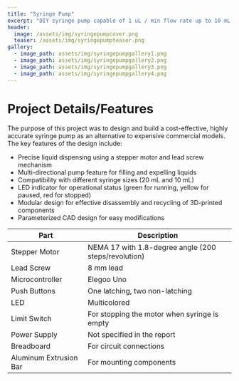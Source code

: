 ```yaml
---
title: "Syringe Pump"
excerpt: "DIY syringe pump capable of 1 uL / min flow rate up to 10 mL / min"
header:
  image: /assets/img/syringepumpcover.png
  teaser: /assets/img/syringepumpteaser.png
gallery:
  - image_path: assets/img/syringepumpgallery1.png
  - image_path: assets/img/syringepumpgallery2.png
  - image_path: assets/img/syringepumpgallery3.png
  - image_path: assets/img/syringepumpgallery4.png
---
```

# Project Details/Features 

The purpose of this project was to design and build a cost-effective, highly accurate syringe pump as an alternative to expensive commercial models. The key features of the design include:
* Precise liquid dispensing using a stepper motor and lead screw mechanism
* Multi-directional pump feature for filling and expelling liquids
* Compatibility with different syringe sizes (20 mL and 10 mL)
* LED indicator for operational status (green for running, yellow for paused, red for stopped)
* Modular design for effective disassembly and recycling of 3D-printed components
* Parameterized CAD design for easy modifications

| Part | Description |
|------|-------------|
| Stepper Motor | NEMA 17 with 1.8-degree angle (200 steps/revolution) |
| Lead Screw | 8 mm lead |
| Microcontroller | Elegoo Uno |
| Push Buttons | One latching, two non-latching |
| LED | Multicolored |
| Limit Switch | For stopping the motor when syringe is empty |
| Power Supply | Not specified in the report |
| Breadboard | For circuit connections |
| Aluminum Extrusion Bar | For mounting components |


